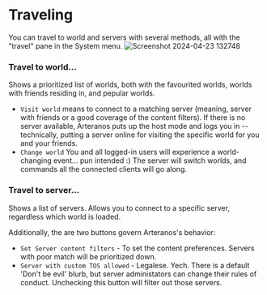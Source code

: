 # Traveling

You can travel to world and servers with several methods, all with the "travel" pane in the System menu. ![Screenshot 2024-04-23 132748](https://github.com/willneedit/Arteranos/assets/13902647/86cef0a4-8d22-4138-979e-0a9d21f2bd47)

### Travel to world...

Shows a prioritized list of worlds, both with the favourited worlds, worlds with friends residing in, and pepular worlds.

* `Visit world` means to connect to a matching server (meaning, server with friends or a good coverage of the content filters). If there is no server available, Arteranos puts up the host mode and logs you in -- technically, putting a server online for visiting the specific world for you and your friends.
* `Change world` You and all logged-in users will experience a world-changing event... pun intended :) The server will switch worlds, and commands all the connected clients will go along.

### Travel to server...

Shows a list of servers. Allows you to connect to a specific server, regardless which world is loaded.

Additionally, the are two buttons govern Arteranos's behavior:

* `Set Server content filters` - To set the content preferences. Servers with poor match will be prioritized down.
* `Server with custom TOS allowed` - Legalese. Yech. There is a default 'Don't be evil' blurb, but server administators can change their rules of conduct. Unchecking this button will filter out those servers.

